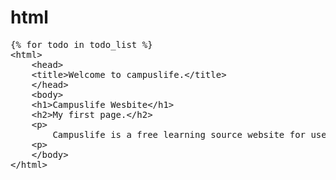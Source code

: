 # html


<pre>
&lcub;&percnt; for todo in todo_list &percnt;&rcub;
&lt;html&gt;
    &lt;head&gt;
    &lt;title&gt;Welcome to campuslife.&lt;/title&gt;
    &lt;/head&gt;
    &lt;body&gt;
    &lt;h1&gt;Campuslife Wesbite&lt;/h1&gt;
    &lt;h2&gt;My first page.&lt;/h2&gt;
    &lt;p&gt;
        Campuslife is a free learning source website for users.
    &lt;p&gt;  
    &lt;/body&gt;
&lt;/html&gt;	
</pre>

